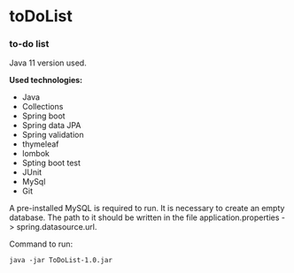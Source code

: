 # toDoList

### **to-do list**

Java 11 version used.

**Used technologies:**  
* Java
* Collections
* Spring boot
* Spring data JPA
* Spring validation
* thymeleaf
* lombok
* Spting boot test
* JUnit
* MySql
* Git

A pre-installed MySQL is required to run. 
It is necessary to create an empty database.
The path to it should be written in the file application.properties -> spring.datasource.url.

Command to run: 
                
    java -jar ToDoList-1.0.jar
